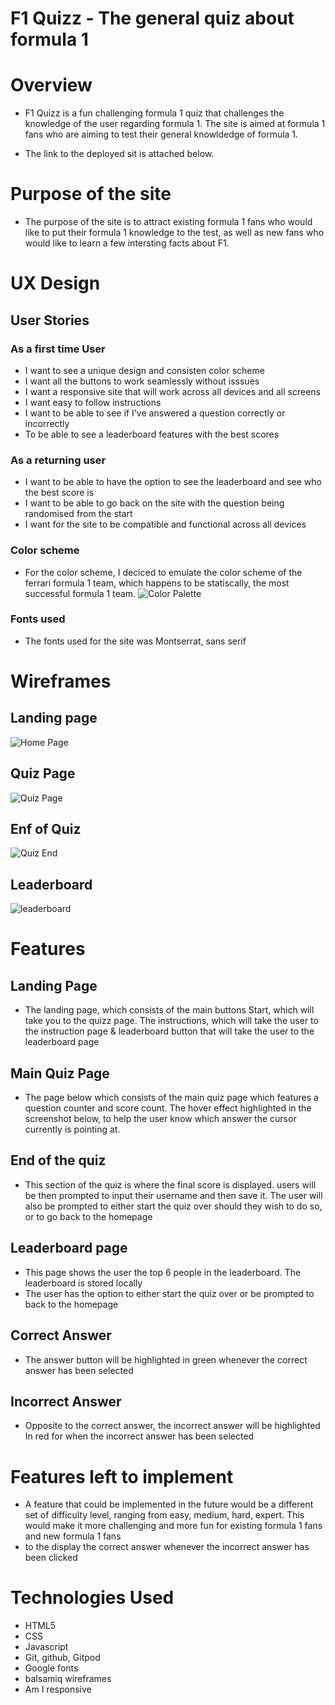 # F1 Quizz - The general quiz about formula 1

# Overview
- F1 Quizz is a fun challenging formula 1 quiz that challenges the knowledge of the user regarding formula 1. The site is aimed at formula 1 fans who are aiming to test their general knowldedge of formula 1.

- The link to the deployed sit is attached below.

# Purpose of the site
- The purpose of the site is to attract existing formula 1 fans who would like to put their formula 1 knowledge to the test, as well as new fans who would like to learn a few intersting facts about F1. 

# UX Design
## User Stories 

### As a first time User 
- I want to see a unique design and consisten color scheme
- I want all the buttons to work seamlessly without isssues
- I want a responsive site that will work across all devices and all screens
- I want easy to follow instructions 
- I want to be able to see if I've answered a question correctly or incorrectly
- To be able to see a leaderboard features with the best scores

### As a returning user
- I want to be able to have the option to see the leaderboard and see who the best score is
- I want to be able to go back on the site with the question being randomised from the start
- I want for the site to be compatible and functional across all devices

### Color scheme
- For the color scheme, I deciced to emulate the color scheme of the ferrari formula 1 team, which happens 
to be statiscally, the most successful formula 1 team.
![Color Palette](assets/images/color-palette.png)

### Fonts used
-  The fonts used for the site was Montserrat, sans serif

# Wireframes 
## Landing page
![Home Page](assets/images/wireframe-homepage.png)

## Quiz Page
![Quiz Page](assets/images/Wireframe-quizpage.png)

## Enf of Quiz
![Quiz End](assets/images/Wireframe-quizpage.png)

## Leaderboard
![leaderboard](assets/images/wireframes-leaderboard.png)


# Features
## Landing Page

- The landing page, which consists of the main buttons Start, which will take you to the quizz page. The  instructions, which will take the user to the instruction page & leaderboard button that will take the user to the leaderboard page

## Main Quiz Page

- The page below which consists of the main quiz page which features a question counter and score count. The hover effect highlighted in the screenshot below, to help the user know which answer the cursor currently is pointing at.

## End of the quiz

- This section of the quiz is where the final score is displayed. users will be then prompted to input their username and then save it. The user will also be prompted to either start the quiz over should they wish to do so, or to go back to the homepage

## Leaderboard page

- This page shows the user the top 6 people in the leaderboard. The leaderboard is stored locally
- The user has the option to either start the quiz over or be prompted to back to the homepage

## Correct Answer

- The answer button will be highlighted in green whenever the correct answer has been selected

## Incorrect Answer

- Opposite to the correct answer, the incorrect answer will be highlighted In red for when the incorrect answer has been selected

# Features left to implement

- A feature that could be implemented in the future would be a different set of difficulty level, ranging from easy, medium, hard, expert. This would make it more challenging and more fun for existing formula 1 fans and new formula 1 fans
- to the display the correct answer whenever the incorrect answer has been clicked 

# Technologies Used
- HTML5
- CSS
- Javascript 
- Git, github, Gitpod
- Google fonts
- balsamiq wireframes
- Am I responsive
